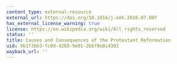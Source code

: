 ```yaml
---
content_type: external-resource
external_url: https://doi.org/10.1016/j.eeh.2016.07.007
has_external_license_warning: true
license: https://en.wikipedia.org/wiki/All_rights_reserved
status: ''
title: Causes and Consequences of the Protestant Reformation
uid: 9b1f3bb3-fc0d-4265-9e01-2bb78e8c4383
wayback_url: ''
---
```

